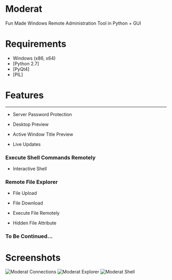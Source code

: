 # Moderat
Fun Made Windows Remote Administration Tool in Python + GUI

# Requirements
- Windows (x86, x64)
- [Python 2.7]
- [PyQt4]
- [PIL]

# Features

---

* Server Password Protection

* Desktop Preview

* Active Window Title Preview

* Live Updates

### Execute Shell Commands Remotely

* Interactive Shell

### Remote File Explorer

* File Upload

* File Download

* Execute File Remotely

* Hidden File Attribute

### To Be Continued...

# Screenshots

![Moderat Connections](https://github.com/Swordf1sh/Moderat/blob/master/screenshots/connections.png?raw=true)
![Moderat Explorer](https://github.com/Swordf1sh/Moderat/blob/master/screenshots/explorer.PNG?raw=true)
![Moderat Shell](https://github.com/Swordf1sh/Moderat/blob/master/screenshots/shell.PNG?raw=true)